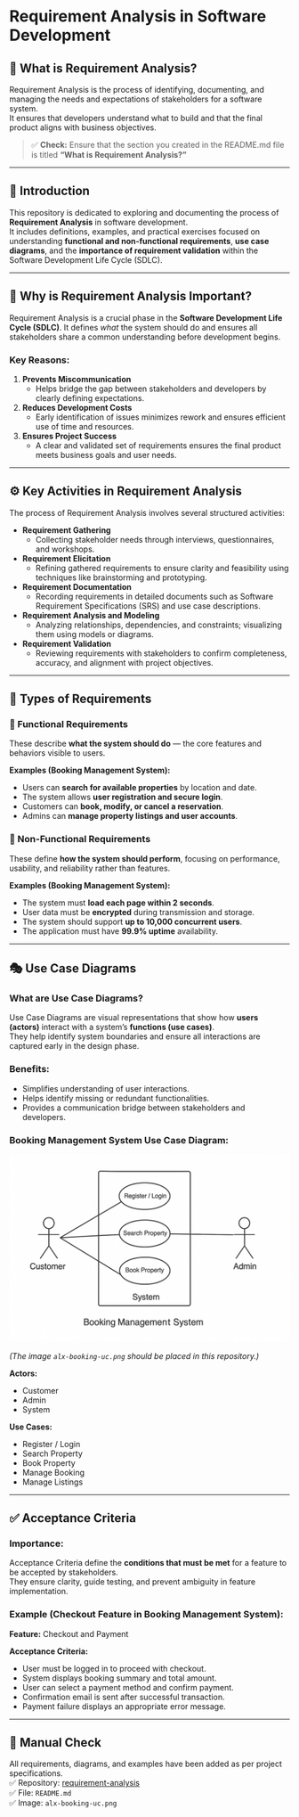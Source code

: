 # Requirement Analysis in Software Development

## 🧐 What is Requirement Analysis?

Requirement Analysis is the process of identifying, documenting, and managing the needs and expectations of stakeholders for a software system.  
It ensures that developers understand what to build and that the final product aligns with business objectives.

> ✅ **Check:** Ensure that the section you created in the README.md file is titled **“What is Requirement Analysis?”**

---

## 📘 Introduction
This repository is dedicated to exploring and documenting the process of **Requirement Analysis** in software development.  
It includes definitions, examples, and practical exercises focused on understanding **functional and non-functional requirements**, **use case diagrams**, and the **importance of requirement validation** within the Software Development Life Cycle (SDLC).

---

## 🧩 Why is Requirement Analysis Important?

Requirement Analysis is a crucial phase in the **Software Development Life Cycle (SDLC)**. It defines *what* the system should do and ensures all stakeholders share a common understanding before development begins.

### Key Reasons:
1. **Prevents Miscommunication**
   - Helps bridge the gap between stakeholders and developers by clearly defining expectations.
2. **Reduces Development Costs**
   - Early identification of issues minimizes rework and ensures efficient use of time and resources.
3. **Ensures Project Success**
   - A clear and validated set of requirements ensures the final product meets business goals and user needs.

---

## ⚙️ Key Activities in Requirement Analysis

The process of Requirement Analysis involves several structured activities:

- **Requirement Gathering**
  - Collecting stakeholder needs through interviews, questionnaires, and workshops.
- **Requirement Elicitation**
  - Refining gathered requirements to ensure clarity and feasibility using techniques like brainstorming and prototyping.
- **Requirement Documentation**
  - Recording requirements in detailed documents such as Software Requirement Specifications (SRS) and use case descriptions.
- **Requirement Analysis and Modeling**
  - Analyzing relationships, dependencies, and constraints; visualizing them using models or diagrams.
- **Requirement Validation**
  - Reviewing requirements with stakeholders to confirm completeness, accuracy, and alignment with project objectives.

---

## 🧱 Types of Requirements

### 🔹 Functional Requirements
These describe **what the system should do** — the core features and behaviors visible to users.

**Examples (Booking Management System):**
- Users can **search for available properties** by location and date.
- The system allows **user registration and secure login**.
- Customers can **book, modify, or cancel a reservation**.
- Admins can **manage property listings and user accounts**.

### 🔸 Non-Functional Requirements
These define **how the system should perform**, focusing on performance, usability, and reliability rather than features.

**Examples (Booking Management System):**
- The system must **load each page within 2 seconds**.
- User data must be **encrypted** during transmission and storage.
- The system should support **up to 10,000 concurrent users**.
- The application must have **99.9% uptime** availability.

---

## 🎭 Use Case Diagrams

### What are Use Case Diagrams?
Use Case Diagrams are visual representations that show how **users (actors)** interact with a system’s **functions (use cases)**.  
They help identify system boundaries and ensure all interactions are captured early in the design phase.

### Benefits:
- Simplifies understanding of user interactions.
- Helps identify missing or redundant functionalities.
- Provides a communication bridge between stakeholders and developers.

### Booking Management System Use Case Diagram:
![Use Case Diagram](alx-booking-uc.png)

*(The image `alx-booking-uc.png` should be placed in this repository.)*

**Actors:**
- Customer  
- Admin  
- System  

**Use Cases:**
- Register / Login  
- Search Property  
- Book Property  
- Manage Booking  
- Manage Listings  

---

## ✅ Acceptance Criteria

### Importance:
Acceptance Criteria define the **conditions that must be met** for a feature to be accepted by stakeholders.  
They ensure clarity, guide testing, and prevent ambiguity in feature implementation.

### Example (Checkout Feature in Booking Management System):
**Feature:** Checkout and Payment

**Acceptance Criteria:**
- User must be logged in to proceed with checkout.  
- System displays booking summary and total amount.  
- User can select a payment method and confirm payment.  
- Confirmation email is sent after successful transaction.  
- Payment failure displays an appropriate error message.

---

## 🧾 Manual Check

All requirements, diagrams, and examples have been added as per project specifications.  
✅ Repository: [requirement-analysis](https://github.com/Waqo-Dida-Godana/requirement-analysis)  
✅ File: `README.md`  
✅ Image: `alx-booking-uc.png`
